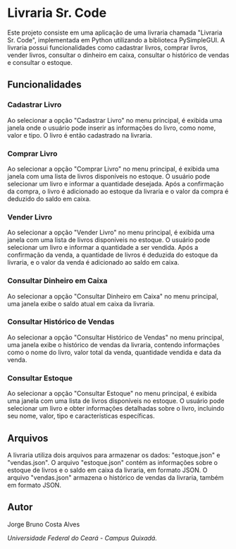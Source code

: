 # Livraria Sr. Code

Este projeto consiste em uma aplicação de uma livraria chamada "Livraria Sr. Code", implementada em Python utilizando a biblioteca PySimpleGUI. A livraria possui funcionalidades como cadastrar livros, comprar livros, vender livros, consultar o dinheiro em caixa, consultar o histórico de vendas e consultar o estoque.

## Funcionalidades

### Cadastrar Livro
Ao selecionar a opção "Cadastrar Livro" no menu principal, é exibida uma janela onde o usuário pode inserir as informações do livro, como nome, valor e tipo. O livro é então cadastrado na livraria.

### Comprar Livro
Ao selecionar a opção "Comprar Livro" no menu principal, é exibida uma janela com uma lista de livros disponíveis no estoque. O usuário pode selecionar um livro e informar a quantidade desejada. Após a confirmação da compra, o livro é adicionado ao estoque da livraria e o valor da compra é deduzido do saldo em caixa.

### Vender Livro
Ao selecionar a opção "Vender Livro" no menu principal, é exibida uma janela com uma lista de livros disponíveis no estoque. O usuário pode selecionar um livro e informar a quantidade a ser vendida. Após a confirmação da venda, a quantidade de livros é deduzida do estoque da livraria, e o valor da venda é adicionado ao saldo em caixa.

### Consultar Dinheiro em Caixa
Ao selecionar a opção "Consultar Dinheiro em Caixa" no menu principal, uma janela exibe o saldo atual em caixa da livraria.

### Consultar Histórico de Vendas
Ao selecionar a opção "Consultar Histórico de Vendas" no menu principal, uma janela exibe o histórico de vendas da livraria, contendo informações como o nome do livro, valor total da venda, quantidade vendida e data da venda.

### Consultar Estoque
Ao selecionar a opção "Consultar Estoque" no menu principal, é exibida uma janela com uma lista de livros disponíveis no estoque. O usuário pode selecionar um livro e obter informações detalhadas sobre o livro, incluindo seu nome, valor, tipo e características específicas.

## Arquivos
A livraria utiliza dois arquivos para armazenar os dados: "estoque.json" e "vendas.json". O arquivo "estoque.json" contém as informações sobre o estoque de livros e o saldo em caixa da livraria, em formato JSON. O arquivo "vendas.json" armazena o histórico de vendas da livraria, também em formato JSON.

## Autor

Jorge Bruno Costa Alves

*Universidade Federal do Ceará - Campus Quixadá.*
